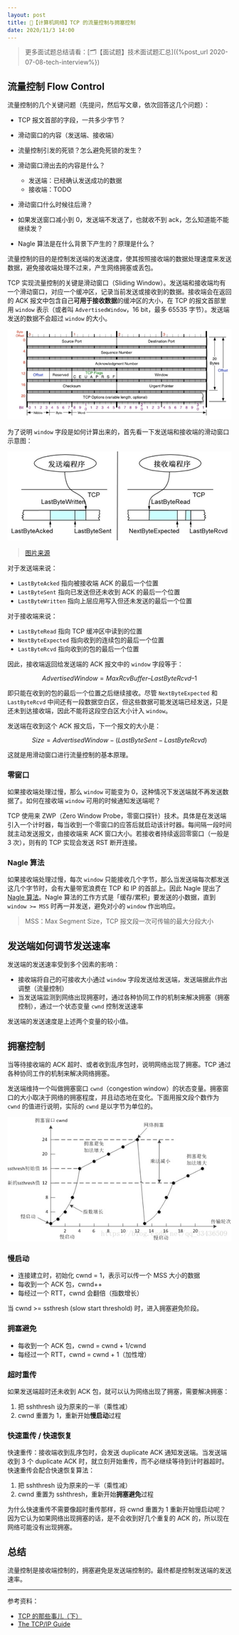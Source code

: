 ```yaml
---
layout: post
title: 📔【计算机网络】TCP 的流量控制与拥塞控制
date: 2020/11/3 14:00
---
```


> 更多面试题总结请看：[🗂【面试题】技术面试题汇总]({%post_url 2020-07-08-tech-interview%})

## 流量控制 Flow Control

流量控制的几个关键问题（先提问，然后写文章，依次回答这几个问题）：

- TCP 报文首部的字段，一共多少字节？

- 滑动窗口的内容（发送端、接收端）
- 流量控制引发的死锁？怎么避免死锁的发生？
- 滑动窗口滑出去的内容是什么？
  - 发送端：已经确认发送成功的数据
  - 接收端：TODO
- 滑动窗口什么时候往后滑？
- 如果发送窗口减小到 0，发送端不发送了，也就收不到 ack，怎么知道能不能继续发？
- Nagle 算法是在什么背景下产生的？原理是什么？

流量控制的目的是控制发送端的发送速度，使其按照接收端的数据处理速度来发送数据，避免接收端处理不过来，产生网络拥塞或丢包。

TCP 实现流量控制的关键是滑动窗口（Sliding Window）。发送端和接收端均有一个滑动窗口，对应一个缓冲区，记录当前发送或接收到的数据。接收端会在返回的 ACK 报文中包含自己**可用于接收数据**的缓冲区的大小，在 TCP 的报文首部里用 `window` 表示（或者叫 `AdvertisedWindow`，16 bit，最多 65535 字节）。发送端发送的数据不会超过 `window` 的大小。

![](/media/16019669956427.jpg)

为了说明 `window` 字段是如何计算出来的，首先看一下发送端和接收端的滑动窗口示意图：

![](/media/16042843490197.jpg)
> [图片来源](https://coolshell.cn/articles/11609.html#TCP%E6%BB%91%E5%8A%A8%E7%AA%97%E5%8F%A3)

对于发送端来说：
* `LastByteAcked` 指向被接收端 ACK 的最后一个位置
* `LastByteSent` 指向已发送但还未收到 ACK 的最后一个位置
* `LastByteWritten` 指向上层应用写入但还未发送的最后一个位置

对于接收端来说：
* `LastByteRead` 指向 TCP 缓冲区中读到的位置
* `NextByteExpected` 指向收到的连续包的最后一个位置
* `LastByteRcvd` 指向收到的包的最后一个位置

因此，接收端返回给发送端的 ACK 报文中的 `window` 字段等于：

$$AdvertisedWindow = MaxRcvBuffer – LastByteRcvd – 1$$

即只能在收到的包的最后一个位置之后继续接收。尽管 `NextByteExpected` 和 `LastByteRcvd` 中间还有一段数据空白区，但这些数据可能发送端已经发送，只是还未到达接收端，因此不能将这段空白区大小计入 `window`。

发送端在收到这个 ACK 报文后，下一个报文的大小是：

$$Size=AdvertisedWindow-(LastByteSent-LastByteRcvd)$$

这就是用滑动窗口进行流量控制的基本原理。

### 零窗口
如果接收端处理过慢，那么 `window` 可能变为 0，这种情况下发送端就不再发送数据了。如何在接收端 `window` 可用的时候通知发送端呢？

TCP 使用来 ZWP（Zero Window Probe，零窗口探针）技术。具体是在发送端引入一个计时器，每当收到一个零窗口的应答后就启动该计时器。每间隔一段时间就主动发送报文，由接收端来 ACK 窗口大小。若接收者持续返回零窗口（一般是 3 次），则有的 TCP 实现会发送 RST 断开连接。

### Nagle 算法
如果接收端处理过慢，每次 `window` 只能接收几个字节，那么当发送端每次都发送这几个字节时，会有大量带宽浪费在 TCP 和 IP 的首部上。因此 Nagle 提出了 [Nagle 算法](https://zh.wikipedia.org/wiki/%E7%B4%8D%E6%A0%BC%E7%AE%97%E6%B3%95)。Nagle 算法的工作方式是「缓存/累积」要发送的小数据，直到 `window >= MSS` 时再一并发送，避免对小的 `window` 作出响应。
> MSS：Max Segment Size，TCP 报文段一次可传输的最大分段大小


## 发送端如何调节发送速率
发送端的发送速率受到多个因素的影响：
* 接收端将自己的可接收大小通过 `window` 字段发送给发送端，发送端据此作出调整（流量控制）
* 当发送端监测到网络出现拥塞时，通过各种协同工作的机制来解决拥塞（拥塞控制），通过一个状态变量 `cwnd` 控制发送速率

发送端的发送速度是上述两个变量的较小值。

## 拥塞控制

当等待接收端的 ACK 超时、或者收到乱序包时，说明网络出现了拥塞。TCP 通过各种协同工作的机制来解决网络拥塞。

发送端维持一个叫做拥塞窗口 `cwnd`（congestion window）的状态变量。拥塞窗口的大小取决于网络的拥塞程度，并且动态地在变化。下面用报文段个数作为 `cwnd` 的值进行说明，实际的 `cwnd` 是以字节为单位的。

![](/media/16043876917313.jpg)


### 慢启动
* 连接建立时，初始化 cwnd = 1，表示可以传一个 MSS 大小的数据
* 每收到一个 ACK 包，cwnd++
* 每经过一个 RTT，cwnd 会翻倍（指数增长）

当 cwnd >= ssthresh (slow start threshold) 时，进入拥塞避免阶段。

### 拥塞避免
* 每收到一个 ACK 包，cwnd = cwnd + 1/cwnd
* 每经过一个 RTT，cwnd = cwnd + 1（加性增）

### 超时重传
如果发送端超时还未收到 ACK 包，就可以认为网络出现了拥塞，需要解决拥塞：
1. 把 sshthresh 设为原来的一半（乘性减）
2. cwnd 重置为 1，重新开始**慢启动**过程

### 快速重传 / 快速恢复

快速重传：接收端收到乱序包时，会发送 duplicate ACK 通知发送端。当发送端收到 3 个 duplicate ACK 时，就立刻开始重传，而不必继续等待到计时器超时。快速重传会配合快速恢复算法：
1. 把 sshthresh 设为原来的一半（乘性减）
2. cwnd 重置为 sshthresh，重新开始**拥塞避免**过程

为什么快速重传不需要像超时重传那样，将 cwnd 重置为 1 重新开始慢启动呢？因为它认为如果网络出现拥塞的话，是不会收到好几个重复的 ACK 的，所以现在网络可能没有出现拥塞。

## 总结
流量控制是接收端控制的，拥塞避免是发送端控制的。最终都是控制发送端的发送速率。


---

参考资料：
* [TCP 的那些事儿（下）](https://coolshell.cn/articles/11609.html)
* [The TCP/IP Guide](http://www.tcpipguide.com/)